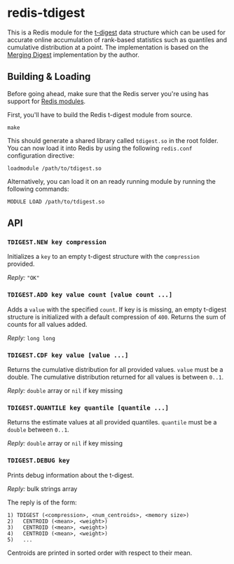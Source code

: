 # redis-tdigest

This is a Redis module for the [t-digest](https://github.com/tdunning/t-digest/blob/master/docs/t-digest-paper/histo.pdf) data structure which can be used for accurate online accumulation of rank-based statistics such as quantiles and cumulative distribution at a point. The implementation is based on the [Merging Digest](https://github.com/tdunning/t-digest/blob/master/src/main/java/com/tdunning/math/stats/MergingDigest.java) implementation by the author.

## Building & Loading

Before going ahead, make sure that the Redis server you're using has support for [Redis modules](http://antirez.com/news/106).

First, you'll have to build the Redis t-digest module from source.

```
make
```

This should generate a shared library called `tdigest.so` in the root folder. You can now load it into Redis by using the following `redis.conf` configuration directive:

```
loadmodule /path/to/tdigest.so
```

Alternatively, you can load it on an ready running module by running the following commands:

```
MODULE LOAD /path/to/tdigest.so
```

## API

### `TDIGEST.NEW key compression`

Initializes a `key` to an empty t-digest structure with the `compression` provided.

*Reply:* `"OK"`

### `TDIGEST.ADD key value count [value count ...]`

Adds a `value` with the specified `count`. If key is is missing, an empty t-digest structure is initialized with a default compression of `400`. Returns the sum of counts for all values added.

*Reply:* `long long`

### `TDIGEST.CDF key value [value ...]`

Returns the cumulative distribution for all provided values. `value` must be a double. The cumulative distribution returned for all values is between `0..1`.

*Reply:* `double` array or `nil` if key missing

### `TDIGEST.QUANTILE key quantile [quantile ...]`

Returns the estimate values at all provided quantiles. `quantile` must be a `double` between `0..1`.

*Reply:* `double` array or `nil` if key missing

### `TDIGEST.DEBUG key`

Prints debug information about the t-digest.

*Reply:* bulk strings array

The reply is of the form:

```
1) TDIGEST (<compression>, <num_centroids>, <memory size>)
2)   CENTROID (<mean>, <weight>)
3)   CENTROID (<mean>, <weight>)
4)   CENTROID (<mean>, <weight>)
5)   ...
```

Centroids are printed in sorted order with respect to their mean.
